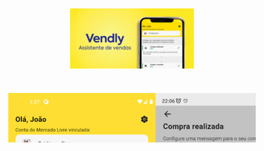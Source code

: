 <svg fill="none" width="1400" height="800" xmlns="http://www.w3.org/2000/svg"><foreignObject width="100%" height="100%">

<div xmlns="http://www.w3.org/1999/xhtml">
    <style>
        img {
        width: 300px;
        }
        .background-container {
            display: flex;
            margin-bottom: 50px
        }
        .background-container img {
            margin: auto;
            width: 50%;
        }
        .screenshot-container {
            display: flex;
        }
        .screenshot-container img {
            margin: auto;
        }
    </style>
    <div class="background-container">
        <img src="./screenshots/background.jpg">
    </div>
    <div class="screenshot-container">
        <img src="./screenshots/screenshot1.jpg">
        <img src="./screenshots/screenshot2.jpg"> 
        <img src="./screenshots/screenshot3.jpg">
        <img src="./screenshots/screenshot4.jpg">
    </div>
</div>

</foreignObject></svg>